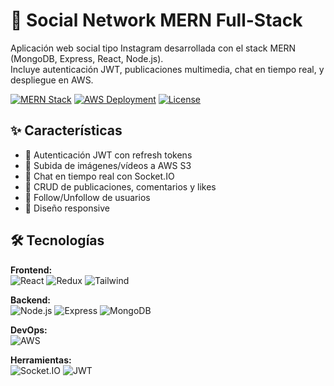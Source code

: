 # 📱 Social Network MERN Full-Stack  

Aplicación web social tipo Instagram desarrollada con el stack MERN (MongoDB, Express, React, Node.js).  
Incluye autenticación JWT, publicaciones multimedia, chat en tiempo real, y despliegue en AWS.

[![MERN Stack](https://img.shields.io/badge/Stack-MERN-61DAFB?logo=react&logoColor=white)](https://mern.stack)
[![AWS Deployment](https://img.shields.io/badge/Deployment-AWS-FF9900?logo=amazon-aws&logoColor=white)](https://aws.amazon.com)
[![License](https://img.shields.io/badge/License-MIT-blue.svg)](https://opensource.org/licenses/MIT)

## ✨ Características  
- 🔐 Autenticación JWT con refresh tokens  
- 📸 Subida de imágenes/vídeos a AWS S3  
- 💬 Chat en tiempo real con Socket.IO  
- 🔄 CRUD de publicaciones, comentarios y likes  
- 👥 Follow/Unfollow de usuarios  
- 📱 Diseño responsive  

## 🛠 Tecnologías  
**Frontend:**  
![React](https://img.shields.io/badge/-React-61DAFB?logo=react&logoColor=white)
![Redux](https://img.shields.io/badge/-Redux_Toolkit-764ABC?logo=redux&logoColor=white)
![Tailwind](https://img.shields.io/badge/-Tailwind_CSS-06B6D4?logo=tailwind-css&logoColor=white)

**Backend:**  
![Node.js](https://img.shields.io/badge/-Node.js-339933?logo=node.js&logoColor=white)
![Express](https://img.shields.io/badge/-Express-000000?logo=express&logoColor=white)
![MongoDB](https://img.shields.io/badge/-MongoDB-47A248?logo=mongodb&logoColor=white)

**DevOps:**  
![AWS](https://img.shields.io/badge/-AWS_S3-569A31?logo=amazon-s3&logoColor=white)

**Herramientas:**  
![Socket.IO](https://img.shields.io/badge/-Socket.IO-010101?logo=socket.io&logoColor=white)
![JWT](https://img.shields.io/badge/-JWT-000000?logo=json-web-tokens&logoColor=white)

